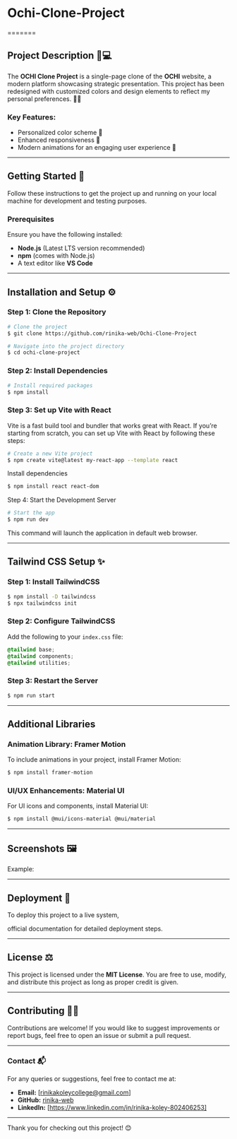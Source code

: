 # Ochi-Clone-Project
=======

## Project Description 🎨💻

The **OCHI Clone Project** is a single-page clone of the **OCHI** website, a modern platform showcasing strategic presentation. This project has been redesigned with customized colors and design elements to reflect my personal preferences. 🌈✨

### Key Features:
- Personalized color scheme 🎨
- Enhanced responsiveness 📱
- Modern animations for an engaging user experience 🎥

---

## Getting Started 🚀

Follow these instructions to get the project up and running on your local machine for development and testing purposes.

### Prerequisites

Ensure you have the following installed:
- **Node.js** (Latest LTS version recommended)
- **npm** (comes with Node.js)
- A text editor like **VS Code**

---

## Installation and Setup ⚙️

### Step 1: Clone the Repository

```bash
# Clone the project
$ git clone https://github.com/rinika-web/Ochi-Clone-Project

# Navigate into the project directory
$ cd ochi-clone-project
```

### Step 2: Install Dependencies

```bash
# Install required packages
$ npm install
```
### Step 3: Set up Vite with React 

Vite is a fast build tool and bundler that works great with React. If you’re starting from scratch, you can set up Vite with React by following these steps:

```bash
# Create a new Vite project
$ npm create vite@latest my-react-app --template react
```
Install dependencies

```bash
$ npm install react react-dom
```

Step 4: Start the Development Server

```bash
# Start the app
$ npm run dev
```

This command will launch the application in default web browser.

---


## Tailwind CSS Setup ✨

### Step 1: Install TailwindCSS

```bash
$ npm install -D tailwindcss
$ npx tailwindcss init
```

### Step 2: Configure TailwindCSS

Add the following to your `index.css` file:

```css
@tailwind base;
@tailwind components;
@tailwind utilities;
```

### Step 3: Restart the Server

```bash
$ npm run start
```

---

## Additional Libraries

### Animation Library: Framer Motion

To include animations in your project, install Framer Motion:

```bash
$ npm install framer-motion
```

### UI/UX Enhancements: Material UI

For UI icons and components, install Material UI:

```bash
$ npm install @mui/icons-material @mui/material
```

---

## Screenshots 🖼️


Example:

---

## Deployment 🚀

To deploy this project to a live system, 

 official documentation for detailed deployment steps.

---

## License ⚖️

This project is licensed under the **MIT License**. You are free to use, modify, and distribute this project as long as proper credit is given.

---

## Contributing 🤝💡

Contributions are welcome! If you would like to suggest improvements or report bugs, feel free to open an issue or submit a pull request.

---

### Contact 📬

For any queries or suggestions, feel free to contact me at:

- **Email:** [rinikakoleycollege@gmail.com]
- **GitHub:** [rinika-web](https://github.com/rinika-web)
- **LinkedIn:** [https://www.linkedin.com/in/rinika-koley-802406253]

---

Thank you for checking out this project! 😊

